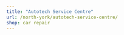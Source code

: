```yaml
---
title: "Autotech Service Centre"
url: /north-york/autotech-service-centre/
shop: car repair
---
```

